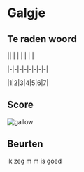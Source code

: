 # Galgje

## Te raden woord

|| | | | | | |

|-|-|-|-|-|-|-|-|

|1|2|3|4|5|6|7|

## Score
![gallow](./images/2.png)

## Beurten
ik zeg m
m is goed
